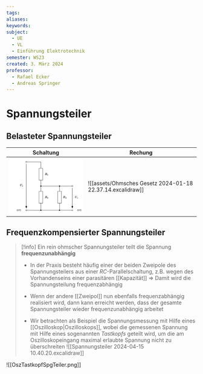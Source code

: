 ```yaml
---
tags: 
aliases: 
keywords: 
subject:
  - UE
  - VL
  - Einführung Elektrotechnik
semester: WS23
created: 3. März 2024
professor:
  - Rafael Ecker
  - Andreas Springer
---
```


# Spannungsteiler

## Belasteter Spannungsteiler

| Schaltung                                       | Rechung                                                    |
| ----------------------------------------------- | ---------------------------------------------------------- |
| ![](../Hardwareentwicklung/assets/BelasteterSpgTeiler.png) | ![[assets/Ohmsches Gesetz 2024-01-18 22.37.14.excalidraw]] |

## Frequenzkompensierter Spannungsteiler

> [!info] Ein rein ohmscher Spannungsteiler teilt die Spannung **frequenzunabhängig**
> - In der Praxis besteht häufig einer der beiden Zweipole des Spannungsteilers aus einer $R C$-Parallelschaltung, z.B. wegen des Vorhandenseins einer parasitären [[Kapazität]]
> $\Rightarrow$ Damit wird die Spannungsteilung frequenzabhängig
> - Wenn der andere [[Zweipol]] nun ebenfalls frequenzabhängig realisiert wird, dann kann erreicht werden, dass der gesamte Spannungsteiler wieder frequenzunabhängig arbeitet
>
> - Wir betrachten als Beispiel die Spannungsmessung mit Hilfe eines [[Oszilloskop|Oszilloskops]], wobei die gemessenen Spannung mit Hilfe eines sogenannten *Tastkopfs* geteilt wird, um die am Oszilloskopeingang maximal erlaubte Spannung nicht zu überschreiten
> ![[Spannungsteiler 2024-04-15 10.40.20.excalidraw]]

![[OszTastkopfSpgTeiler.png]]